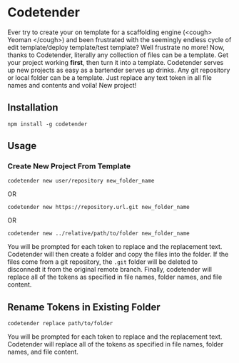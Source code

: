 # Codetender
Ever try to create your on template for a scaffolding engine (&lt;cough&gt; Yeoman &lt;/cough&gt;) and been frustrated with the seemingly endless cycle of edit template/deploy template/test template? Well frustrate no more! Now, thanks to Codetender, literally any collection of files can be a template. Get your project working **first**, then turn it into a template. Codetender serves up new projects as easy as a bartender serves up drinks. Any git repository or local folder can be a template. Just replace any text token in all file names and contents and voila! New project!

## Installation

    npm install -g codetender

## Usage

### Create New Project From Template

    codetender new user/repository new_folder_name

OR

    codetender new https://repository.url.git new_folder_name

OR

    codetender new ../relative/path/to/folder new_folder_name

You will be prompted for each token to replace and the replacement text. Codetender will then create a folder and copy the files into the folder. If the files come from a git repository, the `.git` folder will be deleted to disconnedt it from the original remote branch. Finally, codetender will replace all of the tokens as specified in file names, folder names, and file content.

## Rename Tokens in Existing Folder

    codetender replace path/to/folder

You will be prompted for each token to replace and the replacement text. Codetender will replace all of the tokens as specified in file names, folder names, and file content.
